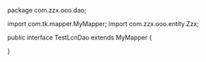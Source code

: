 package com.zzx.ooo.dao;

import com.tk.mapper.MyMapper;
import com.zzx.ooo.entity.Zzx;

public interface TestLcnDao extends MyMapper<Zzx> {

}
